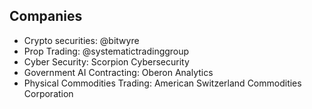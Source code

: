 ## Companies

- Crypto securities: @bitwyre
- Prop Trading: @systematictradinggroup
- Cyber Security: Scorpion Cybersecurity
- Government AI Contracting: Oberon Analytics
- Physical Commodities Trading: American Switzerland Commodities Corporation 
